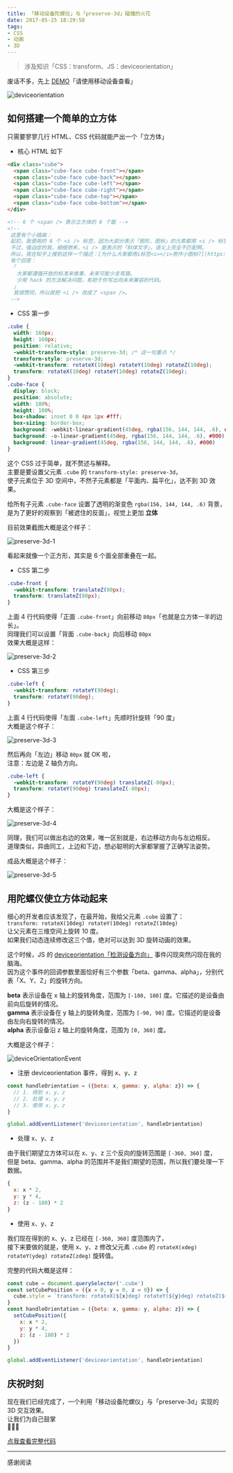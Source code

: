 ```yaml
---
title: 「移动设备陀螺仪」与「preserve-3d」碰撞的火花
date: 2017-05-25 18:29:58
tags:
- CSS
- 动画
- 3D
---
```


> 涉及知识「CSS：transform、JS：deviceorientation」

废话不多，先上 [DEMO](http://hangyangws.win/demos/src/device_orientation/cube)「请使用移动设备查看」

<!-- more -->

![deviceorientation](deviceorientation.gif)

## 如何搭建一个简单的立方体

只需要寥寥几行 HTML、CSS 代码就能产出一个「立方体」

- 核心 HTML 如下

```html
<div class="cube">
  <span class="cube-face cube-front"></span>
  <span class="cube-face cube-back"></span>
  <span class="cube-face cube-left"></span>
  <span class="cube-face cube-right"></span>
  <span class="cube-face cube-top"></span>
  <span class="cube-face cube-bottom"></span>
</div>

<!-- 6 个 <span /> 表示立方体的 6 个面 -->
<!--
 这里有个小插曲：
 起初，我使用的 6 个 <i /> 标签，因为大部分表示「图形、图标」的元素都用 <i /> 标签，
 不过，强迫症的我，细细想来，<i /> 是表示的「斜体文字」，语义上完全不匹配啊。
 所以，我在知乎上搜到这样一个描述：[为什么大家都用i标签<i></i>用作小图标?](https://www.zhihu.com/question/26880548)
 有个回答：
 「
   大家都遵循开放的标准来做事，未来可能少走弯路。
   少用 hack 的方法解决问题，有助于你写出向未来兼容的代码。
  」
  我很赞同，所以就把 <i /> 改成了 <span />。
 -->
```

- CSS 第一步

```css
.cube {
  width: 160px;
  height: 160px;
  position: relative;
  -webkit-transform-style: preserve-3d; /* 这一句重点 */
  transform-style: preserve-3d;
  -webkit-transform: rotateX(10deg) rotateY(10deg) rotateZ(10deg);
  transform: rotateX(10deg) rotateY(10deg) rotateZ(10deg);
}
.cube-face {
  display: block;
  position: absolute;
  width: 100%;
  height: 100%;
  box-shadow: inset 0 0 4px 1px #fff;
  box-sizing: border-box;
  background: -webkit-linear-gradient(45deg, rgba(156, 144, 144, .6), #000);
  background: -o-linear-gradient(45deg, rgba(156, 144, 144, .6), #000);
  background: linear-gradient(45deg, rgba(156, 144, 144, .6), #000)
}
```

这个 CSS 过于简单，就不赘述与解释。  
主要是要设置父元素 `.cube` 的 `transform-style: preserve-3d`，  
使子元素位于 3D 空间中，不然子元素都是「平面内、扁平化」，达不到 3D 效果。

给所有子元素 `.cube-face` 设置了透明的渐变色 `rgba(156, 144, 144, .6)` 背景，  
是为了更好的观察到「被遮住的反面」，视觉上更加 **立体**

目前效果截图大概是这个样子：

![preserve-3d-1](preserve-3d-1.jpg)

看起来就像一个正方形，其实是 6 个面全部重叠在一起。

- CSS 第二步

```css
.cube-front {
  -webkit-transform: translateZ(80px);
  transform: translateZ(80px);
}
```

上面 4 行代码使得「正面 `.cube-front`」向前移动 `80px`「也就是立方体一半的边长」。  
同理我们可以设置「背面 `.cube-back`」向后移动 `80px`  
效果大概是这样：

![preserve-3d-2](preserve-3d-2.jpg)

- CSS 第三步

```css
.cube-left {
  -webkit-transform: rotateY(90deg);
  transform: rotateY(90deg);
}
```

上面 4 行代码使得「左面 `.cube-left`」先顺时针旋转「90 度」  
大概是这个样子：

![preserve-3d-3](preserve-3d-3.jpg)

然后再向「左边」移动 `80px` 就 OK 啦，  
注意：左边是 Z 轴负方向。

```css
.cube-left {
  -webkit-transform: rotateY(90deg) translateZ(-80px);
  transform: rotateY(90deg) translateZ(-80px);
}
```

大概是这个样子：

![preserve-3d-4](preserve-3d-4.jpg)

同理，我们可以做出右边的效果，唯一区别就是，右边移动方向与左边相反。  
道理类似，异曲同工，上边和下边，想必聪明的大家都掌握了正确写法姿势。

成品大概是这个样子：

![preserve-3d-5](preserve-3d-5.jpg)

## 用陀螺仪使立方体动起来

细心的开发者应该发现了，在最开始，我给父元素 `.cube` 设置了：  
`transform: rotateX(10deg) rotateY(10deg) rotateZ(10deg)`  
让父元素在三维空间上旋转 10 度。  
如果我们动态连续修改这三个值，绝对可以达到 3D 旋转动画的效果。

这个时候，JS 的 [deviceorientation「检测设备方向」](https://developer.mozilla.org/zh-CN/docs/Web/API/Detecting_device_orientation#%E5%A4%84%E7%90%86%E6%96%B9%E5%90%91%EF%BC%88orientation%EF%BC%89%E4%BA%8B%E4%BB%B6) 事件闪现突然闪现在我的脑海。  
因为这个事件的回调参数里面恰好有三个参数「beta、gamma、alpha」，分别代表「X、Y、Z」的旋转方向。

**beta** 表示设备在 x 轴上的旋转角度，范围为 `[-180, 180]` 度。它描述的是设备由前向后旋转的情况。  
**gamma** 表示设备在 y 轴上的旋转角度，范围为 `[-90, 90]` 度。它描述的是设备由左向右旋转的情况。  
**alpha** 表示设备沿 z 轴上的旋转角度，范围为 `[0, 360]` 度。  

大概是这个样子：

![deviceOrientationEvent](deviceOrientationEvent.jpg)

- 注册 deviceorientation 事件，得到 x、y、z

```javascript
const handleOrientation = ({beta: x, gamma: y, alpha: z}) => {
  // 1. 得到 x、y、z
  // 2. 处理 x、y、z
  // 3. 使用 x、y、z
}

global.addEventListener('deviceorientation', handleOrientation)
```

- 处理 x、y、z

由于我们期望立方体可以在 x、y、z 三个反向的旋转范围是 `[-360, 360]` 度，  
但是 beta、gamma、alpha 的范围并不是我们期望的范围，所以我们要处理一下数据。  

```javascript
{
  x: x * 2,
  y: y * 4,
  z: (z - 180) * 2
}
```

- 使用 x、y、z

我们现在得到的 x、y、z 已经在 `[-360, 360]` 度范围内了，  
接下来要做的就是，使用 x、y、z 修改父元素 `.cube` 的 `rotateX(xdeg) rotateY(ydeg) rotateZ(zdeg)` 旋转值。

完整的代码大概是这样：

```javascript
const cube = document.querySelector('.cube')
const setCubePosition = ({x = 0, y = 0, z = 0}) => {
  cube.style = `transform: rotateX(${x}deg) rotateY(${y}deg) rotateZ(${x}deg);-webkit-transform: rotateX(${x}deg) rotateY(${y}deg) rotateZ(${x}deg);`
}
const handleOrientation = ({beta: x, gamma: y, alpha: z}) => {
  setCubePosition({
    x: x * 2,
    y: y * 4,
    z: (z - 180) * 2
  })
}

global.addEventListener('deviceorientation', handleOrientation)
```

## 庆祝时刻

现在我们已经完成了，一个利用「移动设备陀螺仪」与「preserve-3d」实现的 3D 交互效果。  
让我们为自己鼓掌  
 👏👏👏

[点我查看完整代码](https://github.com/hangyangws/demos/blob/master/src/device_orientation/cube.html)

---

感谢阅读
